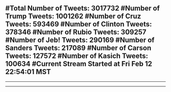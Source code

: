 #Total Number of Tweets: 3017732 
#Number of Trump Tweets: 1001262
#Number of Cruz Tweets: 593469
#Number of Clinton Tweets: 378346
#Number of Rubio Tweets: 309257
#Number of Jeb! Tweets: 290169
#Number of Sanders Tweets: 217089
#Number of Carson Tweets: 127572
#Number of Kasich Tweets: 100634
#Current Stream Started at Fri Feb 12 22:54:01 MST
---
---
---
